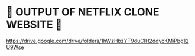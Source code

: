 # 💫 OUTPUT OF NETFLIX CLONE WEBSITE 💫

https://drive.google.com/drive/folders/1hWzHbzYT9duCIH2ddycKMiPbg12U9Wse
